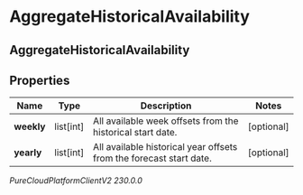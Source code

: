 # AggregateHistoricalAvailability

## AggregateHistoricalAvailability

## Properties

|Name | Type | Description | Notes|
|------------ | ------------- | ------------- | -------------|
| **weekly** | list[int] | All available week offsets from the historical start date. | [optional] |
| **yearly** | list[int] | All available historical year offsets from the forecast start date. | [optional] |



_PureCloudPlatformClientV2 230.0.0_
